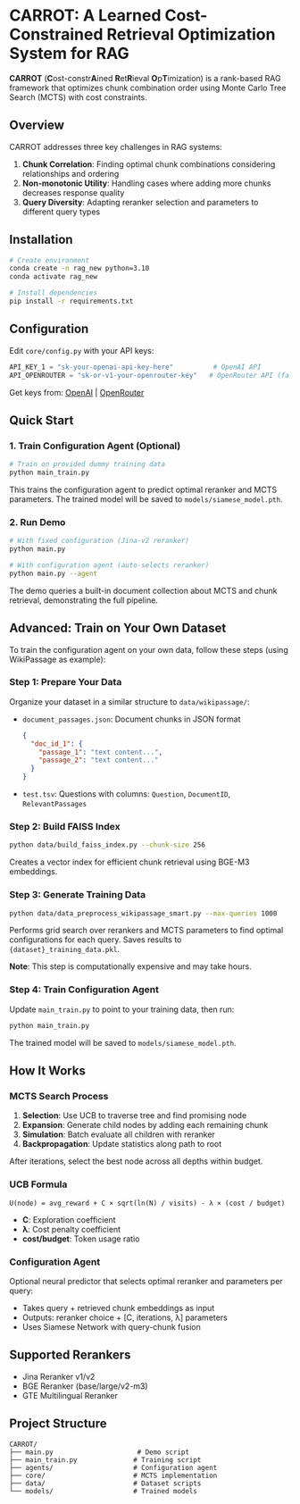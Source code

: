 # CARROT: A Learned Cost-Constrained Retrieval Optimization System for RAG

**CARROT** (**C**ost-constr**A**ined **R**et**R**ieval **O**p**T**imization) is a rank-based RAG framework that optimizes chunk combination order using Monte Carlo Tree Search (MCTS) with cost constraints.

## Overview

CARROT addresses three key challenges in RAG systems:

1. **Chunk Correlation**: Finding optimal chunk combinations considering relationships and ordering
2. **Non-monotonic Utility**: Handling cases where adding more chunks decreases response quality
3. **Query Diversity**: Adapting reranker selection and parameters to different query types


## Installation

```bash
# Create environment
conda create -n rag_new python=3.10
conda activate rag_new

# Install dependencies
pip install -r requirements.txt
```

## Configuration

Edit `core/config.py` with your API keys:

```python
API_KEY_1 = "sk-your-openai-api-key-here"          # OpenAI API
API_OPENROUTER = "sk-or-v1-your-openrouter-key"   # OpenRouter API (fallback)
```

Get keys from: [OpenAI](https://platform.openai.com/api-keys) | [OpenRouter](https://openrouter.ai/keys)

## Quick Start

### 1. Train Configuration Agent (Optional)

```bash
# Train on provided dummy training data
python main_train.py
```

This trains the configuration agent to predict optimal reranker and MCTS parameters. The trained model will be saved to `models/siamese_model.pth`.

### 2. Run Demo

```bash
# With fixed configuration (Jina-v2 reranker)
python main.py

# With configuration agent (auto-selects reranker)
python main.py --agent
```

The demo queries a built-in document collection about MCTS and chunk retrieval, demonstrating the full pipeline.

## Advanced: Train on Your Own Dataset

To train the configuration agent on your own data, follow these steps (using WikiPassage as example):

### Step 1: Prepare Your Data

Organize your dataset in a similar structure to `data/wikipassage/`:
- `document_passages.json`: Document chunks in JSON format
  ```json
  {
    "doc_id_1": {
      "passage_1": "text content...",
      "passage_2": "text content..."
    }
  }
  ```
- `test.tsv`: Questions with columns: `Question`, `DocumentID`, `RelevantPassages`

### Step 2: Build FAISS Index

```bash
python data/build_faiss_index.py --chunk-size 256
```

Creates a vector index for efficient chunk retrieval using BGE-M3 embeddings.

### Step 3: Generate Training Data

```bash
python data/data_preprocess_wikipassage_smart.py --max-queries 1000
```

Performs grid search over rerankers and MCTS parameters to find optimal configurations for each query. Saves results to `{dataset}_training_data.pkl`.

**Note**: This step is computationally expensive and may take hours.

### Step 4: Train Configuration Agent

Update `main_train.py` to point to your training data, then run:

```bash
python main_train.py
```

The trained model will be saved to `models/siamese_model.pth`.

## How It Works

### MCTS Search Process

1. **Selection**: Use UCB to traverse tree and find promising node
2. **Expansion**: Generate child nodes by adding each remaining chunk
3. **Simulation**: Batch evaluate all children with reranker
4. **Backpropagation**: Update statistics along path to root

After iterations, select the best node across all depths within budget.

### UCB Formula

```
U(node) = avg_reward + C × sqrt(ln(N) / visits) - λ × (cost / budget)
```

- **C**: Exploration coefficient
- **λ**: Cost penalty coefficient
- **cost/budget**: Token usage ratio

### Configuration Agent

Optional neural predictor that selects optimal reranker and parameters per query:
- Takes query + retrieved chunk embeddings as input
- Outputs: reranker choice + [C, iterations, λ] parameters
- Uses Siamese Network with query-chunk fusion

## Supported Rerankers

- Jina Reranker v1/v2
- BGE Reranker (base/large/v2-m3)
- GTE Multilingual Reranker

## Project Structure

```
CARROT/
├── main.py                     # Demo script
├── main_train.py              # Training script
├── agents/                    # Configuration agent
├── core/                      # MCTS implementation
├── data/                      # Dataset scripts
└── models/                    # Trained models
```
